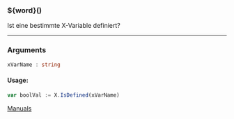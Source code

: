 ﻿### ${word}()
Ist eine bestimmte X-Variable definiert?

----

### Arguments
```ts
xVarName : string
```
#### Usage:
```ts
var boolVal := X.IsDefined(xVarName)
```

[Manuals](https://manuals.opacc.ch/docs/doku2401/F-Script/ScriptBlockFunc.X.IsDefined.html)
